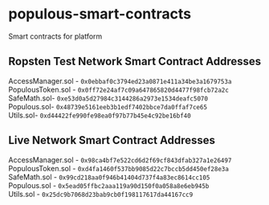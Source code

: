 # populous-smart-contracts
Smart contracts for platform


## Ropsten Test Network Smart Contract Addresses

AccessManager.sol - `0x0ebbaf0c3794ed23a0871e411a34be3a1679753a`   
PopulousToken.sol - `0x0ff72e24af7c09a647865820d4477f98fcb72a2c`      
SafeMath.sol- `0xe53d0a5d27984c3144286a2973e1534deafc5070`          
Populous.sol- `0x48739e5161eeb3b1edf7402bbce7da0ffaf7ce65`           
Utils.sol- `0xd44422fe990fe98ea0f97b77b45e4c92be16bf40`

## Live Network Smart Contract Addresses

AccessManager.sol - `0x98ca4bf7e522cd6d2f69cf843dfab327a1e26497`
PopulousToken.sol - `0xd4fa1460f537bb9085d22c7bccb5dd450ef28e3a`
SafeMath.sol - `0x99cd218aa0f946b41404d737f4a83ec8614cc105`          
Populous.sol - `0x5ead05ffbc2aaa119a90d150f0a058a8e6eb945b`           
Utils.sol - `0x25dc9b7068d23bab9cb0f198117617da44167cc9`

